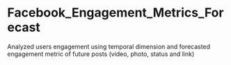 # Facebook_Engagement_Metrics_Forecast
Analyzed users engagement using temporal dimension and forecasted engagement metric of future posts (video, photo, status and link)
